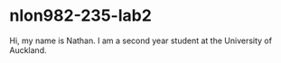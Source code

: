 # nlon982-235-lab2

Hi, my name is Nathan. I am a second year student at the University of Auckland.